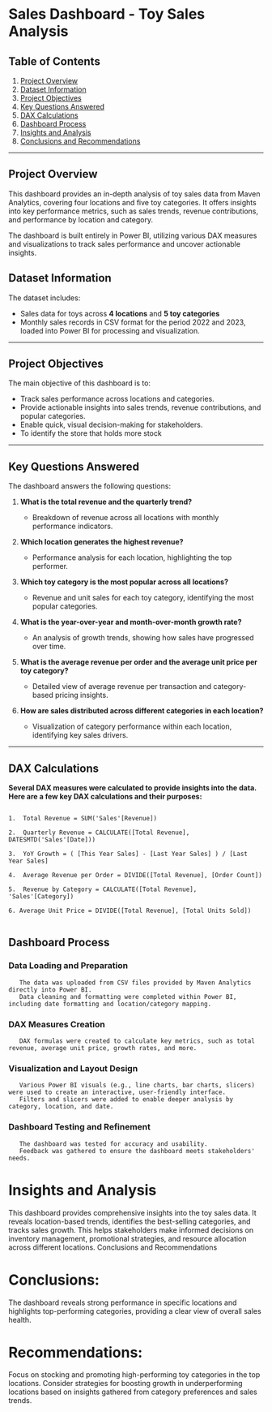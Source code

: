 # Sales Dashboard - Toy Sales Analysis

## Table of Contents
1. [Project Overview](#project-overview)
2. [Dataset Information](#dataset-information)
3. [Project Objectives](#project-objectives)
4. [Key Questions Answered](#key-questions-answered)
5. [DAX Calculations](#dax-calculations)
6. [Dashboard Process](#dashboard-process)
7. [Insights and Analysis](#insights-and-analysis)
8. [Conclusions and Recommendations](#conclusions-and-recommendations)

---

## Project Overview

This dashboard provides an in-depth analysis of toy sales data from Maven Analytics, covering four locations and five toy categories. It offers insights into key performance metrics, such as sales trends, revenue contributions, and performance by location and category. 

The dashboard is built entirely in Power BI, utilizing various DAX measures and visualizations to track sales performance and uncover actionable insights.

## Dataset Information

The dataset includes:
- Sales data for toys across **4 locations** and **5 toy categories**
- Monthly sales records in CSV format for the period 2022 and 2023, loaded into Power BI for processing and visualization.

---

## Project Objectives

The main objective of this dashboard is to:
- Track sales performance across locations and categories.
- Provide actionable insights into sales trends, revenue contributions, and popular categories.
- Enable quick, visual decision-making for stakeholders.
- To identify the store that holds more stock

---

## Key Questions Answered

The dashboard answers the following questions:

1. **What is the total revenue and the quarterly trend?**
   - Breakdown of revenue across all locations with monthly performance indicators.
   
2. **Which location generates the highest revenue?**
   - Performance analysis for each location, highlighting the top performer.
   
3. **Which toy category is the most popular across all locations?**
   - Revenue and unit sales for each toy category, identifying the most popular categories.
   
4. **What is the year-over-year and month-over-month growth rate?**
   - An analysis of growth trends, showing how sales have progressed over time.
   
5. **What is the average revenue per order and the average unit price per toy category?**
   - Detailed view of average revenue per transaction and category-based pricing insights.
   
6. **How are sales distributed across different categories in each location?**
   - Visualization of category performance within each location, identifying key sales drivers.

---


## DAX Calculations

**Several DAX measures were calculated to provide insights into the data. Here are a few key DAX calculations and their purposes:** 

 ```DAX
   
1.  Total Revenue = SUM('Sales'[Revenue])

2.  Quarterly Revenue = CALCULATE([Total Revenue], DATESMTD('Sales'[Date]))  

3.  YoY Growth = ( [This Year Sales] - [Last Year Sales] ) / [Last Year Sales] 

4.  Average Revenue per Order = DIVIDE([Total Revenue], [Order Count])

5.  Revenue by Category = CALCULATE([Total Revenue], 'Sales'[Category])

6. Average Unit Price = DIVIDE([Total Revenue], [Total Units Sold])
     
```
## Dashboard Process

   ### Data Loading and Preparation 
       The data was uploaded from CSV files provided by Maven Analytics directly into Power BI.
       Data cleaning and formatting were completed within Power BI, including date formatting and location/category mapping.

   ### DAX Measures Creation
       DAX formulas were created to calculate key metrics, such as total revenue, average unit price, growth rates, and more.

   ### Visualization and Layout Design
       Various Power BI visuals (e.g., line charts, bar charts, slicers) were used to create an interactive, user-friendly interface.
       Filters and slicers were added to enable deeper analysis by category, location, and date.

   ### Dashboard Testing and Refinement
       The dashboard was tested for accuracy and usability.
       Feedback was gathered to ensure the dashboard meets stakeholders' needs.

# Insights and Analysis

This dashboard provides comprehensive insights into the toy sales data. It reveals location-based trends, identifies the best-selling categories, and tracks sales growth. This helps stakeholders make informed decisions on inventory management, promotional strategies, and resource allocation across different locations.
Conclusions and Recommendations

# Conclusions: 
  The dashboard reveals strong performance in specific locations and highlights top-performing categories, providing a clear view of overall 
  sales health.
  
# Recommendations:
  Focus on stocking and promoting high-performing toy categories in the top locations. Consider strategies for boosting growth in 
  underperforming locations based on insights gathered from category preferences and sales trends.













   


